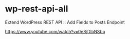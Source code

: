# wp-rest-api-all

Extend WordPress REST API :: Add Fields to Posts Endpoint

https://www.youtube.com/watch?v=0eSjDIbNSbo
